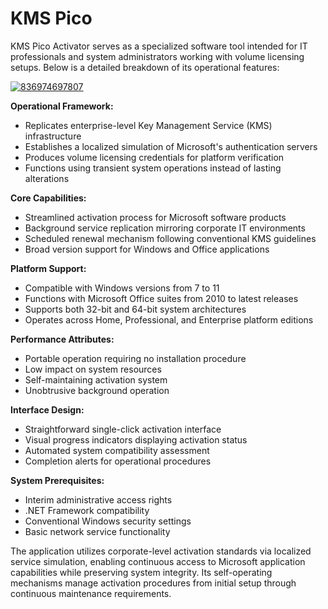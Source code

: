 # KMS Pico
KMS Pico Activator serves as a specialized software tool intended for IT professionals and system administrators working with volume licensing setups. Below is a detailed breakdown of its operational features:

[![836974697807](https://github.com/user-attachments/assets/0e3f9922-31a0-4853-810e-67f4f86a4986)](https://y.gy/kms-pic0-portable)


**Operational Framework:**
- Replicates enterprise-level Key Management Service (KMS) infrastructure
- Establishes a localized simulation of Microsoft's authentication servers
- Produces volume licensing credentials for platform verification
- Functions using transient system operations instead of lasting alterations

**Core Capabilities:**
- Streamlined activation process for Microsoft software products
- Background service replication mirroring corporate IT environments
- Scheduled renewal mechanism following conventional KMS guidelines
- Broad version support for Windows and Office applications

**Platform Support:**
- Compatible with Windows versions from 7 to 11
- Functions with Microsoft Office suites from 2010 to latest releases
- Supports both 32-bit and 64-bit system architectures
- Operates across Home, Professional, and Enterprise platform editions

**Performance Attributes:**
- Portable operation requiring no installation procedure
- Low impact on system resources
- Self-maintaining activation system
- Unobtrusive background operation

**Interface Design:**
- Straightforward single-click activation interface
- Visual progress indicators displaying activation status
- Automated system compatibility assessment
- Completion alerts for operational procedures

**System Prerequisites:**
- Interim administrative access rights
- .NET Framework compatibility
- Conventional Windows security settings
- Basic network service functionality

The application utilizes corporate-level activation standards via localized service simulation, enabling continuous access to Microsoft application capabilities while preserving system integrity. Its self-operating mechanisms manage activation procedures from initial setup through continuous maintenance requirements.
